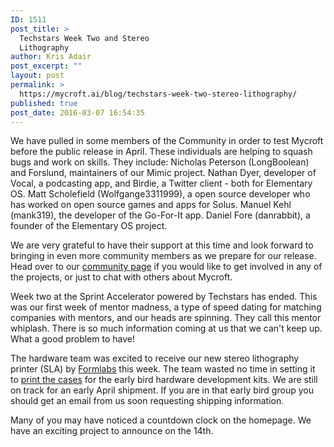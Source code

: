 ```yaml
---
ID: 1511
post_title: >
  Techstars Week Two and Stereo
  Lithography
author: Kris Adair
post_excerpt: ""
layout: post
permalink: >
  https://mycroft.ai/blog/techstars-week-two-stereo-lithography/
published: true
post_date: 2016-03-07 16:54:35
---
```

We have pulled in some members of the Community in order to test Mycroft before the public release in April. These individuals are helping to squash bugs and work on skills. They include: Nicholas Peterson (LongBoolean) and Forslund, maintainers of our Mimic project. Nathan Dyer, developer of Vocal, a podcasting app, and Birdie, a Twitter client - both for Elementary OS. Matt Scholefield (Wolfgange3311999), a open source developer who has worked on open source games and apps for Solus. Manuel Kehl (mank319), the developer of the Go-For-It app. Daniel Fore (danrabbit), a founder of the Elementary OS project.

We are very grateful to have their support at this time and look forward to bringing in even more community members as we prepare for our release. Head over to our <a href="https://community.mycroft.ai/" target="_blank" rel="noopener">community page</a> if you would like to get involved in any of the projects, or just to chat with others about Mycroft.

Week two at the Sprint Accelerator powered by Techstars has ended. This was our first week of mentor madness, a type of speed dating for matching companies with mentors, and our heads are spinning. They call this mentor whiplash. There is so much information coming at us that we can't keep up. What a good problem to have!

The hardware team was excited to receive our new stereo lithography printer (SLA) by <a href="http://formlabs.com/?asid=1000022&amp;gclid=CPzIntu6r8sCFQmQaQodhqEBLg" target="_blank" rel="noopener">Formlabs</a> this week. The team wasted no time in setting it to <a href="https://www.youtube.com/watch?v=s0PY20lT0Ek" target="_blank" rel="noopener">print the cases</a> for the early bird hardware development kits. We are still on track for an early April shipment. If you are in that early bird group you should get an email from us soon requesting shipping information.

Many of you may have noticed a countdown clock on the homepage. We have an exciting project to announce on the 14th.

&nbsp;